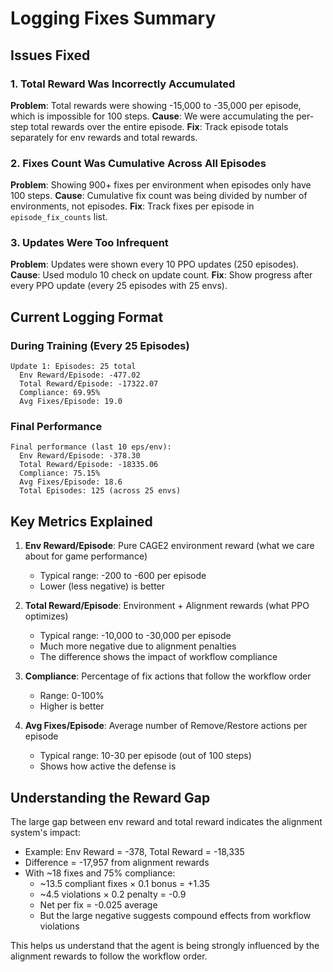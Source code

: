 # Logging Fixes Summary

## Issues Fixed

### 1. Total Reward Was Incorrectly Accumulated
**Problem**: Total rewards were showing -15,000 to -35,000 per episode, which is impossible for 100 steps.
**Cause**: We were accumulating the per-step total rewards over the entire episode.
**Fix**: Track episode totals separately for env rewards and total rewards.

### 2. Fixes Count Was Cumulative Across All Episodes
**Problem**: Showing 900+ fixes per environment when episodes only have 100 steps.
**Cause**: Cumulative fix count was being divided by number of environments, not episodes.
**Fix**: Track fixes per episode in `episode_fix_counts` list.

### 3. Updates Were Too Infrequent
**Problem**: Updates were shown every 10 PPO updates (250 episodes).
**Cause**: Used modulo 10 check on update count.
**Fix**: Show progress after every PPO update (every 25 episodes with 25 envs).

## Current Logging Format

### During Training (Every 25 Episodes)
```
Update 1: Episodes: 25 total
  Env Reward/Episode: -477.02
  Total Reward/Episode: -17322.07
  Compliance: 69.95%
  Avg Fixes/Episode: 19.0
```

### Final Performance
```
Final performance (last 10 eps/env):
  Env Reward/Episode: -378.30
  Total Reward/Episode: -18335.06
  Compliance: 75.15%
  Avg Fixes/Episode: 18.6
  Total Episodes: 125 (across 25 envs)
```

## Key Metrics Explained

1. **Env Reward/Episode**: Pure CAGE2 environment reward (what we care about for game performance)
   - Typical range: -200 to -600 per episode
   - Lower (less negative) is better

2. **Total Reward/Episode**: Environment + Alignment rewards (what PPO optimizes)
   - Typical range: -10,000 to -30,000 per episode
   - Much more negative due to alignment penalties
   - The difference shows the impact of workflow compliance

3. **Compliance**: Percentage of fix actions that follow the workflow order
   - Range: 0-100%
   - Higher is better

4. **Avg Fixes/Episode**: Average number of Remove/Restore actions per episode
   - Typical range: 10-30 per episode (out of 100 steps)
   - Shows how active the defense is

## Understanding the Reward Gap

The large gap between env reward and total reward indicates the alignment system's impact:
- Example: Env Reward = -378, Total Reward = -18,335
- Difference = -17,957 from alignment rewards
- With ~18 fixes and 75% compliance:
  - ~13.5 compliant fixes × 0.1 bonus = +1.35
  - ~4.5 violations × 0.2 penalty = -0.9
  - Net per fix = -0.025 average
  - But the large negative suggests compound effects from workflow violations

This helps us understand that the agent is being strongly influenced by the alignment rewards to follow the workflow order.
